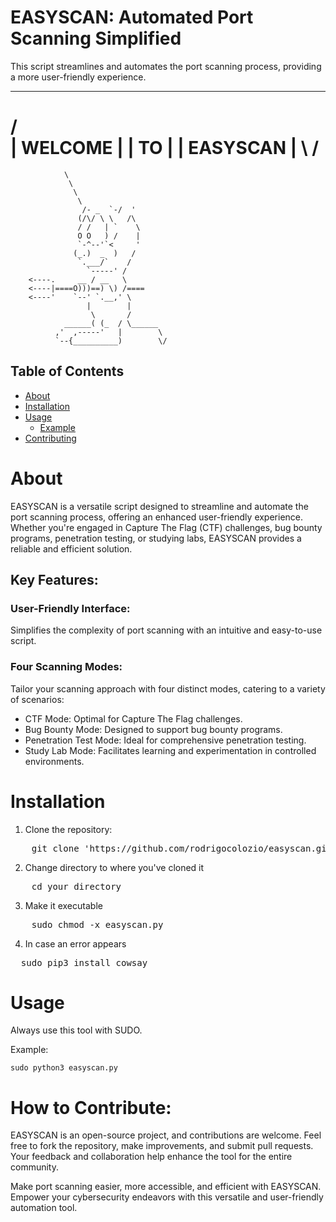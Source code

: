 # EASYSCAN: Automated Port Scanning Simplified

This script streamlines and automates the port scanning process, providing a more user-friendly experience.


  ________
 /        \
| WELCOME  |
| TO       |
| EASYSCAN |
 \        /
  ========
                \
                 \
                  \
                   \
                    /- _  `-/  '
                   (/\/ \ \   /\
                   / /   | `    \
                   O O   ) /    |
                   `-^--'`<     '
                  (_.)  _  )   /
                   `.___/`    /
                     `-----' /
        <----.     __ / __   \
        <----|====O)))==) \) /====
        <----'    `--' `.__,' \
                     |        |
                      \       /
                ______( (_  / \______
              ,'  ,-----'   |        \
              `--{__________)        \/


## Table of Contents
- [About](#about)
- [Installation](#installation)
- [Usage](#usage)
  - [Example](#example)
- [Contributing](#contributing)


# About 

EASYSCAN is a versatile script designed to streamline and automate the port scanning process, offering an enhanced user-friendly experience. 
Whether you're engaged in Capture The Flag (CTF) challenges, bug bounty programs, penetration testing, or studying labs, EASYSCAN provides a reliable and efficient solution.


## Key Features:

### User-Friendly Interface:
Simplifies the complexity of port scanning with an intuitive and easy-to-use script.
### Four Scanning Modes:
Tailor your scanning approach with four distinct modes, catering to a variety of scenarios:
 - CTF Mode: Optimal for Capture The Flag challenges.
 - Bug Bounty Mode: Designed to support bug bounty programs.
 - Penetration Test Mode: Ideal for comprehensive penetration testing.
 - Study Lab Mode: Facilitates learning and experimentation in controlled environments.

# Installation 
1. Clone the repository:
<pre>
    git clone 'https://github.com/rodrigocolozio/easyscan.git'
</pre>
2. Change directory to where you've cloned it
<pre>
    cd your_directory
</pre>
3. Make it executable
<pre>
    sudo chmod -x easyscan.py
</pre>
4. In case an error appears
<pre>
  sudo pip3 install cowsay
</pre>


# Usage
Always use this tool with SUDO.

Example: 

    sudo python3 easyscan.py 


# How to Contribute:

EASYSCAN is an open-source project, and contributions are welcome. Feel free to fork the repository, make improvements, and submit pull requests. 
Your feedback and collaboration help enhance the tool for the entire community.

Make port scanning easier, more accessible, and efficient with EASYSCAN. Empower your cybersecurity endeavors with this versatile and user-friendly automation tool.


